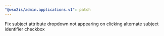 ```yaml
---
"@wso2is/admin.applications.v1": patch
---
```


Fix subject attribute dropdown not appearing on clicking alternate subject identifier checkbox
